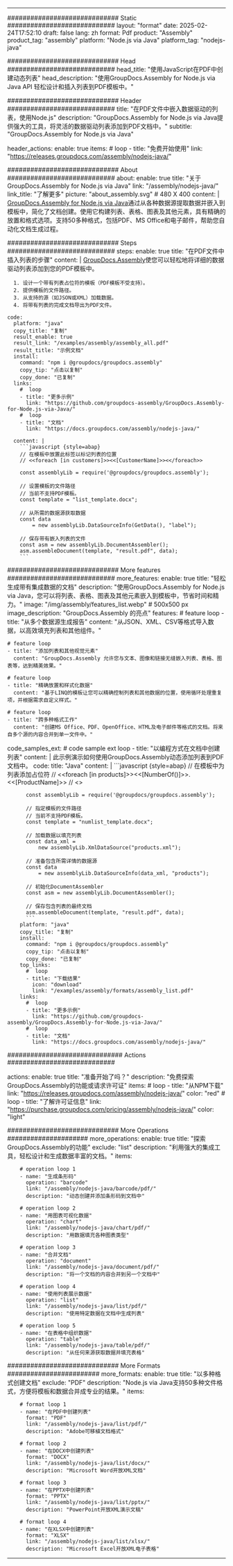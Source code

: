 



---
############################# Static ############################
layout: "format"
date:  2025-02-24T17:52:10
draft: false
lang: zh
format: Pdf
product: "Assembly"
product_tag: "assembly"
platform: "Node.js via Java"
platform_tag: "nodejs-java"

############################# Head ############################
head_title: "使用JavaScript在PDF中创建动态列表"
head_description: "使用GroupDocs.Assembly for Node.js via Java API 轻松设计和插入列表到PDF模板中。"

############################# Header ############################
title: "在PDF文件中嵌入数据驱动的列表，使用Node.js" 
description: "GroupDocs.Assembly for Node.js via Java提供强大的工具，将灵活的数据驱动列表添加到PDF文档中。"
subtitle: "GroupDocs.Assembly for Node.js via Java" 

header_actions:
  enable: true
  items:
    #  loop
    - title: "免费开始使用"
      link: "https://releases.groupdocs.com/assembly/nodejs-java/"
      
############################# About ############################
about:
    enable: true
    title: "关于GroupDocs.Assembly for Node.js via Java"
    link: "/assembly/nodejs-java/"
    link_title: "了解更多"
    picture: "about_assembly.svg" # 480 X 400
    content: |
       [GroupDocs.Assembly for Node.js via Java](/assembly/nodejs-java/)通过从各种数据源提取数据并嵌入到模板中，简化了文档创建。使用它构建列表、表格、图表及其他元素，具有精确的放置和格式选项。支持50多种格式，包括PDF、MS Office和电子邮件，帮助您自动化文档生成过程。

############################# Steps ############################
steps:
    enable: true
    title: "在PDF文件中插入列表的步骤"
    content: |
      [GroupDocs.Assembly](/assembly/nodejs-java/)使您可以轻松地将详细的数据驱动列表添加到您的PDF模板中。
      
      1. 设计一个带有列表占位符的模板（PDF模板不受支持）。
      2. 提供模板的文件路径。
      3. 从支持的源（如JSON或XML）加载数据。
      4. 将带有列表的完成文档导出为PDF文件。
   
    code:
      platform: "java"
      copy_title: "复制"
      result_enable: true
      result_link: "/examples/assembly/assembly_all.pdf"
      result_title: "示例文档"
      install:
        command: "npm i @groupdocs/groupdocs.assembly"
        copy_tip: "点击以复制"
        copy_done: "已复制"
      links:
        #  loop
        - title: "更多示例"
          link: "https://github.com/groupdocs-assembly/GroupDocs.Assembly-for-Node.js-via-Java/"
        #  loop
        - title: "文档"
          link: "https://docs.groupdocs.com/assembly/nodejs-java/"
          
      content: |
        ```javascript {style=abap}
        // 在模板中放置此标签以标记列表的位置
        // <<foreach [in customers]>><<[CustomerName]>><</foreach>>
    
        const assemblyLib = require('@groupdocs/groupdocs.assembly');

        // 设置模板的文件路径
        // 当前不支持PDF模板。
        const template = "list_template.docx";

        // 从所需的数据源获取数据
        const data 
            = new assemblyLib.DataSourceInfo(GetData(), "label");

        // 保存带有嵌入列表的文件
        const asm = new assemblyLib.DocumentAssembler();
        asm.assembleDocument(template, "result.pdf", data);
        ```           

############################# More features ############################
more_features:
  enable: true
  title: "轻松生成带有集成数据的文档"
  description: "使用GroupDocs.Assembly for Node.js via Java，您可以将列表、表格、图表及其他元素嵌入到模板中，节省时间和精力。"
  image: "/img/assembly/features_list.webp" # 500x500 px
  image_description: "GroupDocs.Assembly 的亮点"
  features:
    # feature loop
    - title: "从多个数据源生成报告"
      content: "从JSON、XML、CSV等格式导入数据，以高效填充列表和其他组件。"

    # feature loop
    - title: "添加列表和其他视觉元素"
      content: "GroupDocs.Assembly 允许您与文本、图像和链接无缝嵌入列表、表格、图表等，达到精美效果。"

    # feature loop
    - title: "精确放置和样式化数据"
      content: "基于LINQ的模板让您可以精确控制列表和其他数据的位置，使用循环处理重复项，并根据需求自定义样式。"

    # feature loop
    - title: "跨多种格式工作"
      content: "创建MS Office、PDF、OpenOffice、HTML及电子邮件等格式的文档。将来自多个源的内容合并到单一文件中。"
      
  code_samples_ext:
    # code sample ext loop
    - title: "以编程方式在文档中创建列表"
      content: |
        此示例演示如何使用GroupDocs.Assembly动态添加列表到PDF文档中。
      code:
        title: "Java"
        content: |
          ```javascript {style=abap}
          // 在模板中为列表添加占位符
          // <<foreach [in products]>><<[NumberOf()]>>. <<[ProductName]>>
          // <</foreach>>
          
          const assemblyLib = require('@groupdocs/groupdocs.assembly');

          // 指定模板的文件路径
          // 当前不支持PDF模板。
          const template = "numlist_template.docx";

          // 加载数据以填充列表
          const data_xml =
              new assemblyLib.XmlDataSource("products.xml");

          // 准备包含所需详情的数据源
          const data 
              = new assemblyLib.DataSourceInfo(data_xml, "products");

          // 初始化DocumentAssembler
          const asm = new assemblyLib.DocumentAssembler();

          // 保存包含列表的最终文档
          asm.assembleDocument(template, "result.pdf", data);
          ```
        platform: "java"
        copy_title: "复制"
        install:
          command: "npm i @groupdocs/groupdocs.assembly"
          copy_tip: "点击以复制"
          copy_done: "已复制"
        top_links:
          #  loop
          - title: "下载结果"
            icon: "download"
            link: "/examples/assembly/formats/assembly_list.pdf"
        links:
          #  loop
          - title: "更多示例"
            link: "https://github.com/groupdocs-assembly/GroupDocs.Assembly-for-Node.js-via-Java/"
          #  loop
          - title: "文档"
            link: "https://docs.groupdocs.com/assembly/nodejs-java/"
            

            


############################## Actions ############################

actions:
  enable: true
  title: "准备开始了吗？"
  description: "免费探索GroupDocs.Assembly的功能或请求许可证"
  items:
    #  loop
    - title: "从NPM下载"
      link: "https://releases.groupdocs.com/assembly/nodejs-java/"
      color: "red"
        #  loop
    - title: "了解许可证信息"
      link: "https://purchase.groupdocs.com/pricing/assembly/nodejs-java/"
      color: "light"


############################# More Operations #####################
more_operations:
    enable: true
    title: "探索GroupDocs.Assembly的功能"
    exclude: "list"
    description: "利用强大的集成工具，轻松设计和生成数据丰富的文档。"
    items: 
          
        # operation loop 1
        - name: "生成条形码"
          operation: "barcode"
          link: "/assembly/nodejs-java/barcode/pdf/"
          description: "动态创建并添加条形码到文档中"

        # operation loop 2
        - name: "用图表可视化数据"
          operation: "chart"
          link: "/assembly/nodejs-java/chart/pdf/"
          description: "用数据填充各种图表类型"

        # operation loop 3
        - name: "合并文档"
          operation: "document"
          link: "/assembly/nodejs-java/document/pdf/"
          description: "将一个文档的内容合并到另一个文档中"

        # operation loop 4
        - name: "使用列表展示数据"
          operation: "list"
          link: "/assembly/nodejs-java/list/pdf/"
          description: "使用特定数据在文档中生成列表"

        # operation loop 5
        - name: "在表格中组织数据"
          operation: "table"
          link: "/assembly/nodejs-java/table/pdf/"
          description: "从任何来源获取数据并填充表格"
         
          
############################# More Formats ########################
more_formats:
    enable: true
    title: "以多种格式创建文档"
    exclude: "PDF"
    description: "Node.js via Java支持50多种文件格式，方便将模板和数据合并成专业的结果。"
    items: 
          
        # format loop 1
        - name: "在PDF中创建列表"
          format: "PDF"
          link: "/assembly/nodejs-java/list/pdf/"
          description: "Adobe可移植文档格式"
          
        # format loop 2
        - name: "在DOCX中创建列表"
          format: "DOCX"
          link: "/assembly/nodejs-java/list/docx/"
          description: "Microsoft Word开放XML文档"
          
        # format loop 3
        - name: "在PPTX中创建列表"
          format: "PPTX"
          link: "/assembly/nodejs-java/list/pptx/"
          description: "PowerPoint开放XML演示文稿"
          
        # format loop 4
        - name: "在XLSX中创建列表"
          format: "XLSX"
          link: "/assembly/nodejs-java/list/xlsx/"
          description: "Microsoft Excel开放XML电子表格"


          

---